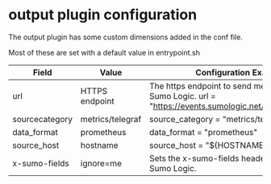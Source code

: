 # output plugin configuration
The output plugin has some custom dimensions added in the conf file.

Most of these are set with a default value in entrypoint.sh


| Field          | Value            | Configuration Example                                                                                                                    |
|----------------|------------------|------------------------------------------------------------------------------------------------------------------------------------------|
| url            | HTTPS endpoint   | The https endpoint to send metric data to at Sumo Logic. url = "https://events.sumologic.net/receiver/v1/http/<UniqueHTTPCollectorCode>" |
| sourcecategory | metrics/telegraf |   source_category = "metrics/telegraf"                                                                                                   |
| data_format    | prometheus       |   data_format = "prometheus"                                                                                                             |
| source_host    | hostname         |   source_host = "${HOSTNAME}"                                                                                                            |
|       x-sumo-fields         |      ignore=me           |        Sets the x-sumo-fields header on post to Sumo Logic.          